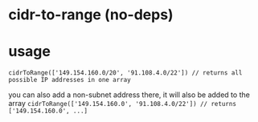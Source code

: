 # cidr-to-range (no-deps)

# usage
`cidrToRange(['149.154.160.0/20', '91.108.4.0/22']) // returns all possible IP addresses in one array` 

you can also add a non-subnet address there, it will also be added to the array
`cidrToRange(['149.154.160.0', '91.108.4.0/22']) // returns ['149.154.160.0', ...]`
